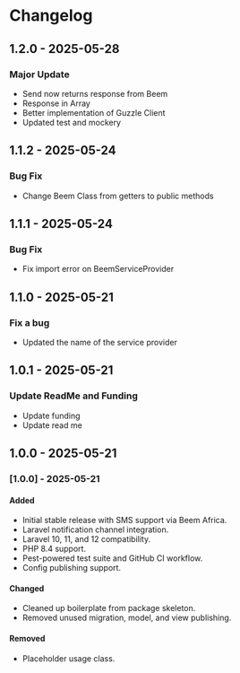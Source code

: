 # Changelog

## 1.2.0 - 2025-05-28

### Major Update

- Send now returns response from Beem
- Response in Array
- Better implementation of Guzzle Client
- Updated test and mockery

## 1.1.2 - 2025-05-24

### Bug Fix

- Change Beem Class from getters to public methods

## 1.1.1 - 2025-05-24

### Bug Fix

- Fix import error on BeemServiceProvider

## 1.1.0 - 2025-05-21

### Fix a bug

- Updated the name of the service provider

## 1.0.1 - 2025-05-21

### Update ReadMe and Funding

- Update funding
- Update read me

## 1.0.0 - 2025-05-21

### [1.0.0] - 2025-05-21

#### Added

- Initial stable release with SMS support via Beem Africa.
- Laravel notification channel integration.
- Laravel 10, 11, and 12 compatibility.
- PHP 8.4 support.
- Pest-powered test suite and GitHub CI workflow.
- Config publishing support.

#### Changed

- Cleaned up boilerplate from package skeleton.
- Removed unused migration, model, and view publishing.

#### Removed

- Placeholder usage class.
